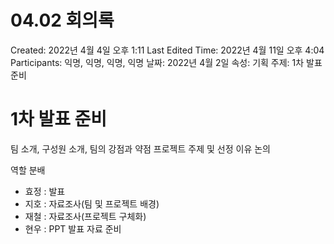 # 04.02 회의록

Created: 2022년 4월 4일 오후 1:11
Last Edited Time: 2022년 4월 11일 오후 4:04
Participants: 익명, 익명, 익명, 익명
날짜: 2022년 4월 2일
속성: 기획
주제: 1차 발표 준비

# 1차 발표 준비

팀 소개, 구성원 소개, 팀의 강점과 약점
프로젝트 주제 및 선정 이유 논의

역할 분배

- 효정 : 발표
- 지호 : 자료조사(팀 및 프로젝트 배경)
- 재철 : 자료조사(프로젝트 구체화)
- 현우 : PPT 발표 자료 준비
